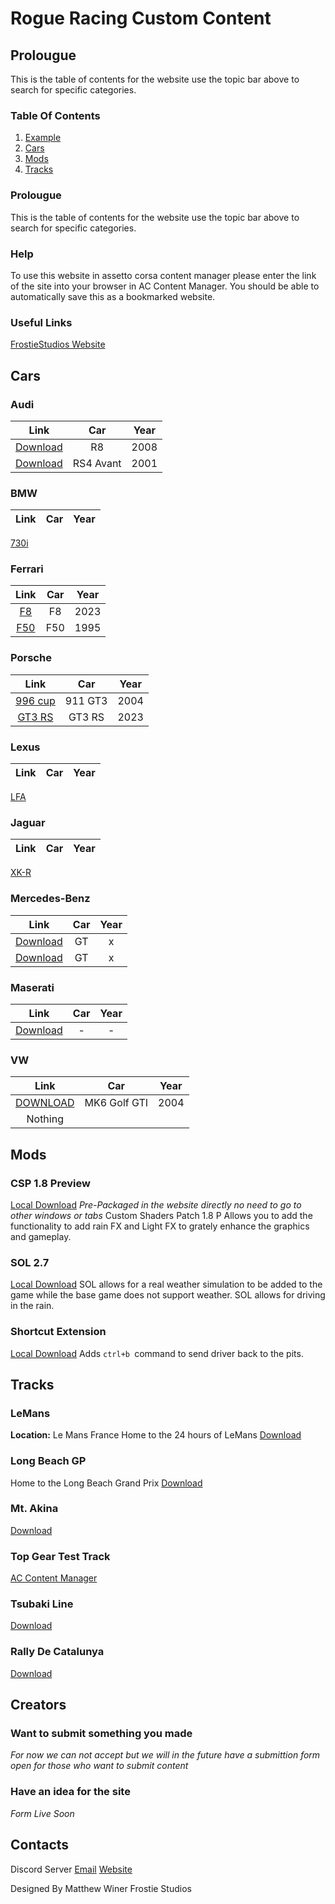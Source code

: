 # Rogue Racing Custom Content

## Prolougue
This is the table of contents for the website use the topic bar above to search for specific categories.
### Table Of Contents
1. [Example](##Prolouge)
2. [Cars](#Cars)
3. [Mods](#Mods)
4. [Tracks](#Tracks)
### Prolougue
This is the table of contents for the website use the topic bar above to search for specific categories.

### Help
To use this website in assetto corsa content manager please enter the link of the site into your browser in AC Content Manager. You should be able to automatically save this as a bookmarked website.

### Useful Links
[FrostieStudios Website](https://frostiestudios.github.io)

## Cars
### Audi
|Link|Car|Year|
|:-:|:-:|:-:|
[Download](https://mega.nz/file/UPYmTRjA#KQ5HWboz9FA2VbXnS00950i5m2fpiqIsptEWrg-wusE)| R8 | 2008|
[Download](https://www.mediafire.com/file/l3hjvkpjcor8ud7/audi_rs4_avant_b5_2001_1.0.rar/file)|RS4 Avant|2001
### BMW
|Link|Car|Year|
|:-:|:-:|:-:|
[730i](https://drive.google.com/file/d/1xmjlgEdj_i79IhSaH_-h1TfjVQYUwXlb/view)
### Ferrari
|Link|Car|Year|
|:-:|:-:|:-:|
[F8](content/rollovers_ferrari_f8_tributo.rar)| F8 |2023|
[F50](https://mega.nz/file/e3Jj3Qya#rhdu23YhbSuKnrT2wziZBg_yt87N9kuCFvQW59wi_Lo)|F50|1995|

### Porsche
|Link|Car|Year|
|:-:|:-:|:-:|
[996 cup](https://www.mediafire.com/file/cx599opyji00x2o/porsche_996_cup_2004_1.0.rar/file)|911 GT3|2004|
[GT3 RS](https://drive.google.com/file/d/13yxpWatKEAGSjJ6vr9mk2kHf53uytoVJ/view?usp=sharing)|GT3 RS|2023|

### Lexus
|Link|Car|Year|
|:-:|:-:|:-:|
[LFA](https://www.mediafire.com/file/eqrhyqxoq7r8m6h/Lexus_LFA_Pack_V1.1.zip/file)
### Jaguar
|Link|Car|Year|
|:-:|:-:|:-:|
[XK-R](https://mega.nz/file/hXxBQSgL#KVVmrTVZtcg1Z5RxlE35Zs9U68XeO-I_6y43DxRuxiU)

### Mercedes-Benz
|Link|Car|Year|
|:-:|:-:|:-:|
[Download](https://mega.nz/file/9MhRUQaD#HX6vGD6MqmRE3MmC6Eb9vriGTDi3lE1eZsB97Engcdk)|GT|x|
[Download](https://drive.google.com/file/d/1HDCcBHFPdYHlEM_t6RYfJbgRg8d7qn9q/view?usp=share_link)|GT|x|
### Maserati
|Link|Car|Year|
|:-:|:-:|:-:|
[Download](https://mega.nz/file/AeJTiKzD#1Bm3ZNeKmbIc0lCoFqFir6cJac3b7C9FN97RR8vipcA)|-|-|

### VW
|Link|Car|Year|
|:-:|:-:|:-:|
|[DOWNLOAD](https://drive.google.com/file/d/1QtUvNzu0M9MG83BNM2VCNv2NYcGm3Jbk/view?usp=share_link)| MK6 Golf GTI | 2004
|Nothing||

## Mods
### CSP 1.8 Preview
[Local Download](content/csp.zip) 
*Pre-Packaged in the website directly no need to go to other windows or tabs*
Custom Shaders Patch 1.8 P Allows you to add the functionality to add rain FX and Light FX to grately enhance the graphics and gameplay.

### SOL 2.7
[Local Download]()
SOL allows for a real weather simulation to be added to the game while the base game does not support weather.  SOL allows for driving in the rain.

### Shortcut Extension
[Local Download](content/shortcut.zip)
Adds `ctrl+b `command to send driver back to the pits.

## Tracks
### LeMans
**Location:** Le Mans France
Home to the 24 hours of LeMans
[Download](https://www.racedepartment.com/downloads/circuit-24h-lemans.2482/download)
### Long Beach GP
Home to the Long Beach Grand Prix
[Download](https://mega.nz/file/ugRy3RDI#Q_hpKjfS1k_bPFmO5dMNDa91Fh6EXD0uQmjKf0IH4PU)

### Mt. Akina
[Download](https://drive.google.com/file/d/1QT7TpMaD4md6f4yQ0yLuOmodyNvI7k0o/view)

### Top Gear Test Track
[AC Content Manager](acmanager://install?url=https%3A%2F%2Ffiles.assettocorsaclub.com%2Ffile%2Facclub-files%2Fd4b240%2Ftopgear101.zip)

### Tsubaki Line
[Download](https://sharemods.com/j1gkps7vhx84/ek_tsubaki_line.rar.html)

### Rally De Catalunya
[Download](https://www.racedepartment.com/downloads/rally-de-catalunya-coll-de-la-teixeta-shakedown-2021.38091/)
## Creators
### Want to submit something you made
*For now we can not accept but we will in the future have a submittion form open for those who want to submit content*

### Have an idea for the site
*Form Live Soon*

## Contacts
Discord Server
[Email](frostiestudios@proton.me)
[Website](https://frostiestudios.github.io)

Designed By Matthew Winer
Frostie Studios